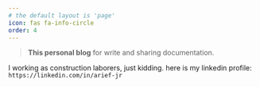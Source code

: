 ```yaml
---
# the default layout is 'page'
icon: fas fa-info-circle
order: 4
---
```


> **This personal blog** for write and sharing documentation.


I working as construction laborers, just kidding. here is my linkedin profile: `https://linkedin.com/in/arief-jr`

